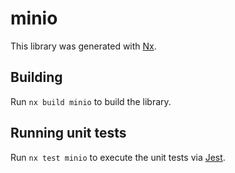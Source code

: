 # minio

This library was generated with [Nx](https://nx.dev).

## Building

Run `nx build minio` to build the library.

## Running unit tests

Run `nx test minio` to execute the unit tests via [Jest](https://jestjs.io).
